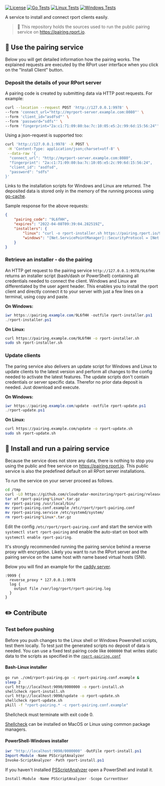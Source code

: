 
[![License](https://img.shields.io/github/license/cloudradar-monitoring/rport-pairing?style=for-the-badge)](https://github.com/cloudradar-monitoring/rport-pairing/blob/main/LICENSE)
[![Go Tests](https://img.shields.io/github/workflow/status/cloudradar-monitoring/rport-pairing/Go%20Test?style=for-the-badge&label=Go%20Tests&logo=Go)](https://github.com/cloudradar-monitoring/rport-pairing/actions/workflows/functional_test_linux.yml)
[![Linux Tests](https://img.shields.io/github/workflow/status/cloudradar-monitoring/rport-pairing/Functional%20Test%20Linux?style=for-the-badge&label=Linux%20Tests&logo=Linux)](https://github.com/cloudradar-monitoring/rport-pairing/actions/workflows/functional_test_linux.yml)
[![Windows Tests](https://img.shields.io/github/workflow/status/cloudradar-monitoring/rport-pairing/Functional%20Test%20Windows?style=for-the-badge&label=Windows%20Tests&logo=Windows)](https://github.com/cloudradar-monitoring/rport-pairing/actions/workflows/functional_test_windows.yml)

A service to install and connect rport clients easily.

> 📣 This repository holds the sources used to run the public pairing service on https://pairing.rport.io.

## 👫 Use the pairing service
Below you will get detailed information how the pairing works. The explained requests are executed by the RPort user interface when you click on the "Install Client" button.
### Deposit the details of your RPort server
A pairing code is created by submitting data via HTTP post requests. For example:
```bash
curl --location --request POST 'http://127.0.0.1:9978' \
--form 'connect_url="http://myrport-server.example.com:8080"' \
--form 'client_id="asdfsd"' \
--form 'password="sdfs"' \
--form 'fingerprint="2a:c1:71:09:80:ba:7c:10:05:e5:2c:99:6d:15:56:24"'
```
Using a json-request is supported too:
````bash
curl 'http://127.0.0.1:9978' -X POST \
 -H 'Content-Type: application/json;charset=utf-8' \
 --data-raw '{
  "connect_url": "http://myrport-server.example.com:8080",
  "fingerprint": "2a:c1:71:09:80:ba:7c:10:05:e5:2c:99:6d:15:56:24",
  "client_id": "asdfsd",
  "password": "sdfs"
}'
````

Links to the installation scripts for Windows and Linux are returned. The deposited data is stored only in the memory of the running process using [go-cache](https://github.com/patrickmn/go-cache). 

Sample response for the above requests:
```json
{
    "pairing_code": "9L6fHH",
    "expires": "2022-04-08T09:39:04.282519Z",
    "installers": {
        "linux": "curl -o rport-installer.sh https://pairing.rport.io/9L6fHH && sudo sh rport-installer.sh",
        "windows": "[Net.ServicePointManager]::SecurityProtocol = [Net.SecurityProtocolType]::Tls12\n$url=\"https://pairing.rport.io/9L6fHH\"\nInvoke-WebRequest -Uri $url -OutFile \"rport-installer.bat\"\nexec rport-installer.bat"
    }
}
```
### Retrieve an installer - do the pairing
An HTTP get request to the pairing service `http://127.0.0.1:9978/9L6fHH` returns an installer script (bash/dash or PowerShell) containing all credentials needed to connect the client.
Windows and Linux are differentiated by the user agent header.
This enables you to install the rport client and directly connect it to your server with just a few lines on a terminal, using copy and paste.

**On Windows:**
```powershell
iwr https://pairing.example.com/9L6fHH -outfile rport-installer.ps1
./rport-installer.ps1
```

**On Linux:**
```bash
curl https://pairing.example.com/9L6fHH -o rport-installer.sh
sudo sh rport-installer.sh
```

### Update clients
The paring service also delivers an update script for Windows and Linux to update clients to the latest version and perform all changes to the config needed to activate the latest features.
The update scripts don't contain credentials or server specific data. Therefor no prior data deposit is needed. Just download and execute.

**On Windows:**
```powershell
iwr https://pairing.example.com/update -outfile rport-update.ps1
./rport-update.ps1
```

**On Linux:**
```bash
curl https://pairing.example.com/update -o rport-update.sh
sudo sh rport-update.sh
```

## 🚚 Install and run a pairing service
Because the service does not store any data, there is nothing to stop you using the public and free service on https://pairing.rport.io.
This public service is also the predefined default on all RPort server installations.

To run the service on your server proceed as follows.

````bash
cd /tmp
curl -LO https://github.com/cloudradar-monitoring/rport-pairing/releases/latest/download/rport-pairing_Linux_$(uname -m).tar.gz
tar xf rport-pairing*Linux*.tar.gz
mv rport-pairing /usr/local/bin/
mv rport-pairing.conf.example /etc/rport/rport-pairing.conf
mv rport-pairing.service /etc/systemd/system/
rm rport-pairing*Linux*.tar.gz
````

Edit the config `/etc/rport/rport-pairing.conf` and start the service with `systemctl start rport-pairing` and enable the auto-start on boot with `systemctl enable rport-pairing`.

It's strongly recommended running the pairing service behind a reverse proxy with encryption. 
Likely you want to run the RPort server and the pairing service on the same host with name based virtual hosts (SNI).

Below you will find an example for the [caddy server](https://caddyserver.com/).
```
:9999 {
  reverse_proxy * 127.0.0.1:9978
  log {
	output file /var/log/rport/rport-pairing.log
  }
}
```

## ✏️ Contribute
### Test before pushing
Before you push changes to the Linux shell or Windows Powershell scripts, test them locally.
To test just the generated scripts no deposit of data is needed. 
You can use a fixed test pairing code like `0000000` that writes static data to the scripts as specified in the [`rport-pairing.conf`](./rport-pairing.conf.example) 
#### Bash-Linux installer
```bash
go run ./cmd/rport-pairing.go -c rport-pairing.conf.example &
sleep 2
curl http://localhost:9090/0000000 -o rport-install.sh
shellcheck rport-install.sh
curl http://localhost:9090/update -o rport-update.sh
shellcheck rport-update.sh
pkill -f "rport-pairing.* -c rport-pairing.conf.example"
```
Shellcheck must terminate with exit code 0.

[Shellcheck](https://github.com/koalaman/shellcheck#user-content-installing) can be installed on MacOS or Linux using common package managers.

#### PowerShell-Windows installer
```powershell
iwr "http://localhost:9090/0000000" -OutFile rport-install.ps1
Import-Module -Name PSScriptAnalyzer
Invoke-ScriptAnalyzer -Path rport-install.ps1
```

If you haven't installed [PSScriptAnalyzer](https://github.com/PowerShell/PSScriptAnalyzer) open a PowerShell and install it.
```powershell
Install-Module -Name PSScriptAnalyzer -Scope CurrentUser
```


